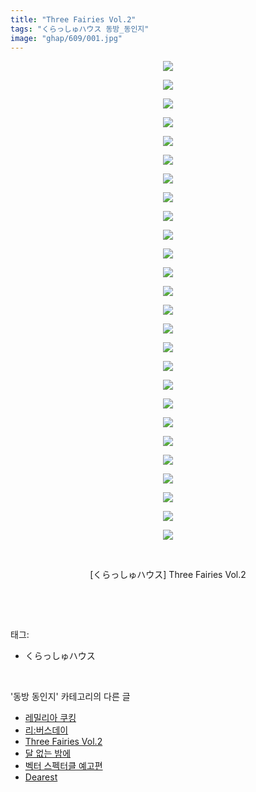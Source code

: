```yaml
---
title: "Three Fairies Vol.2"
tags: "くらっしゅハウス 동방_동인지"
image: "ghap/609/001.jpg"
---
```

<div class="article">
<p style="text-align: center; clear: none; float: none;"><img src="{{ site.nasurl }}/ghap/609/001.jpg"/></p>
<p style="text-align: center; clear: none; float: none;"><img src="{{ site.nasurl }}/ghap/609/002.jpg"/></p>
<p style="text-align: center; clear: none; float: none;"><img src="{{ site.nasurl }}/ghap/609/003.jpg"/></p>
<p style="text-align: center; clear: none; float: none;"><img src="{{ site.nasurl }}/ghap/609/004.jpg"/></p>
<p style="text-align: center; clear: none; float: none;"><img src="{{ site.nasurl }}/ghap/609/005.jpg"/></p>
<p style="text-align: center; clear: none; float: none;"><img src="{{ site.nasurl }}/ghap/609/006.jpg"/></p>
<p style="text-align: center; clear: none; float: none;"><img src="{{ site.nasurl }}/ghap/609/007.jpg"/></p>
<p style="text-align: center; clear: none; float: none;"><img src="{{ site.nasurl }}/ghap/609/008.jpg"/></p>
<p style="text-align: center; clear: none; float: none;"><img src="{{ site.nasurl }}/ghap/609/009.jpg"/></p>
<p style="text-align: center; clear: none; float: none;"><img src="{{ site.nasurl }}/ghap/609/010.jpg"/></p>
<p style="text-align: center; clear: none; float: none;"><img src="{{ site.nasurl }}/ghap/609/011.jpg"/></p>
<p style="text-align: center; clear: none; float: none;"><img src="{{ site.nasurl }}/ghap/609/012.jpg"/></p>
<p style="text-align: center; clear: none; float: none;"><img src="{{ site.nasurl }}/ghap/609/013.jpg"/></p>
<p style="text-align: center; clear: none; float: none;"><img src="{{ site.nasurl }}/ghap/609/014.jpg"/></p>
<p style="text-align: center; clear: none; float: none;"><img src="{{ site.nasurl }}/ghap/609/015.jpg"/></p>
<p style="text-align: center; clear: none; float: none;"><img src="{{ site.nasurl }}/ghap/609/016.jpg"/></p>
<p style="text-align: center; clear: none; float: none;"><img src="{{ site.nasurl }}/ghap/609/017.jpg"/></p>
<p style="text-align: center; clear: none; float: none;"><img src="{{ site.nasurl }}/ghap/609/018.jpg"/></p>
<p style="text-align: center; clear: none; float: none;"><img src="{{ site.nasurl }}/ghap/609/019.jpg"/></p>
<p style="text-align: center; clear: none; float: none;"><img src="{{ site.nasurl }}/ghap/609/020.jpg"/></p>
<p style="text-align: center; clear: none; float: none;"><img src="{{ site.nasurl }}/ghap/609/021.jpg"/></p>
<p style="text-align: center; clear: none; float: none;"><img src="{{ site.nasurl }}/ghap/609/022.jpg"/></p>
<p style="text-align: center; clear: none; float: none;"><img src="{{ site.nasurl }}/ghap/609/023.jpg"/></p>
<p style="text-align: center; clear: none; float: none;"><img src="{{ site.nasurl }}/ghap/609/024.jpg"/></p>
<p style="text-align: center; clear: none; float: none;"><img src="{{ site.nasurl }}/ghap/609/025.jpg"/></p>
<p style="text-align: center; clear: none; float: none;"><img src="{{ site.nasurl }}/ghap/609/026.jpg"/></p>
<p style="text-align: center; clear: none; float: none;"><br/></p>
<p style="text-align: center; clear: none; float: none;">[くらっしゅハウス] Three Fairies Vol.2</p>
<p><br/></p>
</div><br/>
<div class="tagTrail">
<p>태그: </p>
<ul>
<li>くらっしゅハウス</li>
</ul>
</div><br/>
<div class="another">
<p>'동방 동인지' 카테고리의 다른 글</p>
<ul>
<li><a href="/2016-06-30-ghap_611">레밀리아 쿠킹</a></li>
<li><a href="/2016-06-29-ghap_610">리:버스데이</a></li>
<li><a href="/2016-06-29-ghap_609">Three Fairies Vol.2</a></li>
<li><a href="/2016-06-29-ghap_608">달 없는 밤에</a></li>
<li><a href="/2016-06-28-ghap_607">벡터 스펙터클 예고편</a></li>
<li><a href="/2016-06-28-ghap_606">Dearest</a></li>
</ul>
</div><br/>
<div class="cb_module cb_fluid">
<div class="cb_wrt cb_profile">
</div><!-- commentList close -->
</div><br/>

